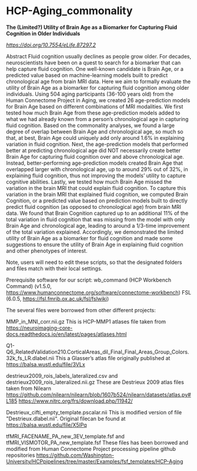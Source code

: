 # HCP-Aging_commonality

**The (Limited?) Utility of Brain Age as a Biomarker for Capturing Fluid Cognition in Older Individuals**

_https://doi.org/10.7554/eLife.87297.2_

Abstract
Fluid cognition usually declines as people grow older. For decades, neuroscientists have been on a quest to search for a biomarker that can help capture fluid cognition. One well-known candidate is Brain Age, or a predicted value based on machine-learning models built to predict chronological age from brain MRI data. Here we aim to formally evaluate the utility of Brain Age as a biomarker for capturing fluid cognition among older individuals. Using 504 aging participants (36-100 years old) from the Human Connectome Project in Aging, we created 26 age-prediction models for Brain Age based on different combinations of MRI modalities. We first tested how much Brain Age from these age-prediction models added to what we had already known from a person’s chronological age in capturing fluid cognition. Based on the commonality analyses, we found a large degree of overlap between Brain Age and chronological age, so much so that, at best, Brain Age could uniquely add only around 1.6% in explaining variation in fluid cognition. Next, the age-prediction models that performed better at predicting chronological age did NOT necessarily create better Brain Age for capturing fluid cognition over and above chronological age. Instead, better-performing age-prediction models created Brain Age that overlapped larger with chronological age, up to around 29% out of 32%, in explaining fluid cognition, thus not improving the models’ utility to capture cognitive abilities. Lastly, we tested how much Brain Age missed the variation in the brain MRI that could explain fluid cognition. To capture this variation in the brain MRI that explained fluid cognition, we computed Brain Cognition, or a predicted value based on prediction models built to directly predict fluid cognition (as opposed to chronological age) from brain MRI data. We found that Brain Cognition captured up to an additional 11% of the total variation in fluid cognition that was missing from the model with only Brain Age and chronological age, leading to around a 1/3-time improvement of the total variation explained. Accordingly, we demonstrated the limited utility of Brain Age as a biomarker for fluid cognition and made some suggestions to ensure the utility of Brain Age in explaining fluid cognition and other phenotypes of interest.


Note, users will need to edit these scripts, so that the designated folders and files match with their local settings.

Prerequisite software for our script: wb_command (HCP Workbench Command) (v1.5.0, https://www.humanconnectome.org/software/connectome-workbench) FSL (6.0.5, https://fsl.fmrib.ox.ac.uk/fsl/fslwiki)

The several files were borrowed from other different projects:

MMP_in_MNI_corr.nii.gz
This is HCP-MMP1 atlases file taken from https://neuroimaging-core-docs.readthedocs.io/en/latest/pages/atlases.html

Q1-Q6_RelatedValidation210.CorticalAreas_dil_Final_Final_Areas_Group_Colors.32k_fs_LR.dlabel.nii
This a Glasser’s atlas file originally published at https://balsa.wustl.edu/file/3VLx

destrieux2009_rois_labels_lateralized.csv and destrieux2009_rois_lateralized.nii.gz
These are Destrieux 2009 atlas files taken from Nilearn https://github.com/nilearn/nilearn/blob/1607b524/nilearn/datasets/atlas.py#L185 https://www.nitrc.org/frs/download.php/11942/

Destrieux_cifti_empty_template.pscalar.nii 
This is modified version of file "Destrieux.dlabel.nii". Original filecan be found at https://balsa.wustl.edu/file/X5lPq

tfMRI_FACENAME_PA_new_3EV_template.fsf and tfMRI_VISMOTOR_PA_new_template.fsf
These files has been borrowed and modified from Human Connectome Project processing pipeline github repositories https://github.com/Washington-University/HCPpipelines/tree/master/Examples/fsf_templates/HCP-Aging


